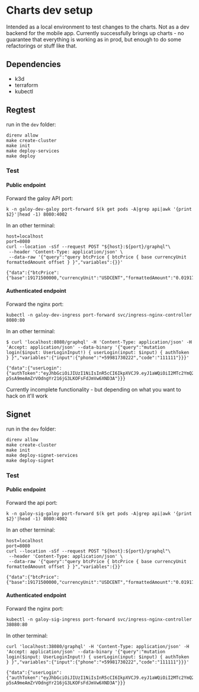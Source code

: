 # Charts dev setup

Intended as a local environment to test changes to the charts. Not as a dev backend for the mobile app.
Currently successfully brings up charts - no guarantee that everything is working as in prod, but enough to do some refactorings or stuff like that.

## Dependencies

- k3d
- terraform
- kubectl

## Regtest

run in the `dev` folder:
```
direnv allow
make create-cluster
make init
make deploy-services
make deploy
```

### Test

#### Public endpoint

Forward the galoy API port:

```
k -n galoy-dev-galoy port-forward $(k get pods -A|grep api|awk '{print $2}'|head -1) 8080:4002
```
In an other terminal:

```
host=localhost
port=8080
curl --location -sSf --request POST "${host}:${port}/graphql"\
 --header 'Content-Type: application/json' \
 --data-raw '{"query":"query btcPrice { btcPrice { base currencyUnit formattedAmount offset } }","variables":{}}'

{"data":{"btcPrice":{"base":19171500000,"currencyUnit":"USDCENT","formattedAmount":"0.019171499999999998","offset":12}}}
```

#### Authenticated endpoint

Forward the nginx port:
```
kubectl -n galoy-dev-ingress port-forward svc/ingress-nginx-controller 8080:80
```
In an other terminal:
```
$ curl 'localhost:8080/graphql' -H 'Content-Type: application/json' -H 'Accept: application/json' --data-binary '{"query":"mutation login($input: UserLoginInput!) { userLogin(input: $input) { authToken } }","variables":{"input":{"phone":"+59981730222","code":"111111"}}}'

{"data":{"userLogin":{"authToken":"eyJhbGciOiJIUzI1NiIsInR5cCI6IkpXVCJ9.eyJ1aWQiOiI2MTc2YmQ2NmQ0MmFkYWIzNjM2MmEyY2QiLCJuZXR3b3JrIjoibWFpbm5ldCIsImlhdCI6MTYzNTE3MTY4Nn0.n-p5sA9meAmZrVOdngYr216jG3LKOFsFdJmVw6XND3A"}}}
```

Currently incomplete functionality - but depending on what you want to hack on it'll work


## Signet

run in the `dev` folder:
```
direnv allow
make create-cluster
make init
make deploy-signet-services
make deploy-signet
```

### Test

#### Public endpoint

Forward the api port:

```
k -n galoy-sig-galoy port-forward $(k get pods -A|grep api|awk '{print $2}'|head -1) 8080:4002
```
In an other terminal:

```
host=localhost
port=8080
curl --location -sSf --request POST "${host}:${port}/graphql"\
 --header 'Content-Type: application/json' \
 --data-raw '{"query":"query btcPrice { btcPrice { base currencyUnit formattedAmount offset } }","variables":{}}'

{"data":{"btcPrice":{"base":19171500000,"currencyUnit":"USDCENT","formattedAmount":"0.019171499999999998","offset":12}}}
```

#### Authenticated endpoint

Forward the nginx port:
```
kubectl -n galoy-sig-ingress port-forward svc/ingress-nginx-controller 38080:80
```

In other terminal:
```
curl 'localhost:38080/graphql' -H 'Content-Type: application/json' -H 'Accept: application/json' --data-binary '{"query":"mutation login($input: UserLoginInput!) { userLogin(input: $input) { authToken } }","variables":{"input":{"phone":"+59981730222","code":"111111"}}}'

{"data":{"userLogin":{"authToken":"eyJhbGciOiJIUzI1NiIsInR5cCI6IkpXVCJ9.eyJ1aWQiOiI2MTc2YmQ2NmQ0MmFkYWIzNjM2MmEyY2QiLCJuZXR3b3JrIjoibWFpbm5ldCIsImlhdCI6MTYzNTE3MTY4Nn0.n-p5sA9meAmZrVOdngYr216jG3LKOFsFdJmVw6XND3A"}}}
```